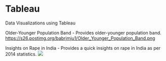 # Tableau
Data Visualizations using Tableau

Older-Younger Population Band - Provides older-younger population band.
https://s26.postimg.org/babrjmju1/Older_Younger_Population_Band.png

Insights on Rape in India - Provides a quick insights on rape in India as per 2014 statistics.
<img src="https://s26.postimg.org/4f4umdckp/Sample_Dashboard.png">
